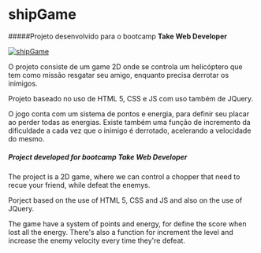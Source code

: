 # shipGame
#####Projeto desenvolvido para o bootcamp **Take Web Developer**

[![shipGame](https://media2.giphy.com/media/JkGkPOiRFqCm63pRQV/giphy.gif?cid=790b7611af25fc99b92deaa0bdd2b25b0d83fbfb8875018d&rid=giphy.gif&ct=g "shipGame")](https://media2.giphy.com/media/JkGkPOiRFqCm63pRQV/giphy.gif?cid=790b7611af25fc99b92deaa0bdd2b25b0d83fbfb8875018d&rid=giphy.gif&ct=g "shipGame")

O projeto consiste de um game 2D onde se controla um helicóptero que tem como missão resgatar seu amigo, enquanto precisa derrotar os inimigos.

Projeto baseado no uso de HTML 5, CSS e JS com uso também de JQuery.

O jogo conta com um sistema de pontos e energia, para definir seu placar ao perder todas as energias.
Existe também uma função de incremento da dificuldade a cada vez que o inimigo é derrotado, acelerando a velocidade do mesmo.

##### Project developed for bootcamp **Take Web Developer**

The project is a 2D game, where we can control a chopper that need to recue your friend, while defeat the enemys.

Porject based on the use of HTML 5, CSS and JS and also on the use of JQuery.

The game have a system of points and energy, for define the score when lost all the energy.
There's also a function for increment the level and increase the enemy velocity every time they're defeat.
